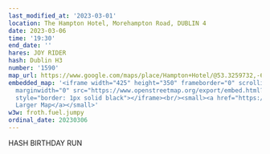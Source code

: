 ```yaml
---
last_modified_at: '2023-03-01'
location: The Hampton Hotel, Morehampton Road, DUBLIN 4
date: 2023-03-06
time: '19:30'
end_date: ''
hares: JOY RIDER
hash: Dublin H3
number: '1590'
map_url: https://www.google.com/maps/place/Hampton+Hotel/@53.3259732,-6.2450794,17z/data=!3m1!4b1!4m8!3m7!1s0x485b69e4427f428d:0x25ff700e0445dcfa!5m2!4m1!1i2!8m2!3d53.3259623!4d-6.2429175
embedded_map: '<iframe width="425" height="350" frameborder="0" scrolling="no" marginheight="0"
  marginwidth="0" src="https://www.openstreetmap.org/export/embed.html?bbox=-6.244461536407472%2C53.325114135775316%2C-6.241277754306794%2C53.326503058242984&amp;layer=mapnik&amp;marker=53.32580860266082%2C-6.242869645357132"
  style="border: 1px solid black"></iframe><br/><small><a href="https://www.openstreetmap.org/?mlat=53.32581&amp;mlon=-6.24287#map=19/53.32581/-6.24287">View
  Larger Map</a></small>'
w3w: froth.fuel.jumpy
ordinal_date: 20230306
---
```

HASH BIRTHDAY RUN
